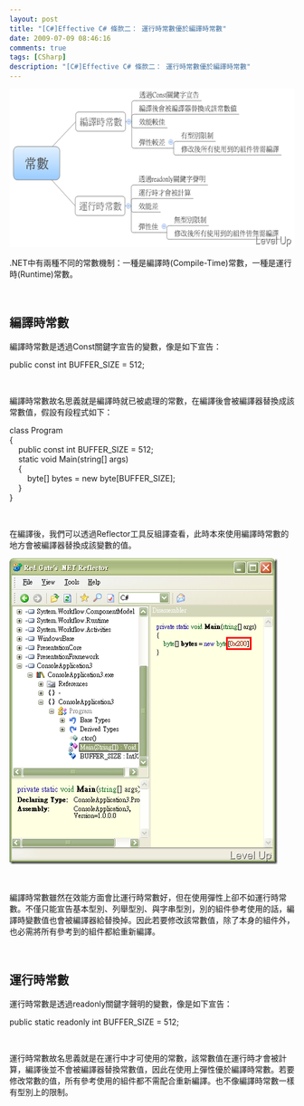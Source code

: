 ```yaml
---
layout: post
title: "[C#]Effective C# 條款二： 運行時常數優於編譯時常數"
date: 2009-07-09 08:46:16
comments: true
tags: [CSharp]
description: "[C#]Effective C# 條款二： 運行時常數優於編譯時常數"
---
```

<p>
	<img alt="image" border="0" height="280" src="\images\posts\9263\image_thumb_3.png" style="border-right-width: 0px; display: inline; border-top-width: 0px; border-bottom-width: 0px; border-left-width: 0px" title="image" width="585" /></p>
<p>
	.NET中有兩種不同的常數機制：一種是編譯時(Compile-Time)常數，一種是運行時(Runtime)常數。</p>
<p>
	 </p>
<h2>
	編譯時常數</h2>
<p>
	編譯時常數是透過Const關鍵字宣告的變數，像是如下宣告：</p>
<p>
	public const int BUFFER_SIZE = 512;</p>
<p>
	 </p>
<p>
	編譯時常數故名思義就是編譯時就已被處理的常數，在編譯後會被編譯器替換成該常數值，假設有段程式如下：</p>
<p>
	class Program<br />
	{<br />
	    public const int BUFFER_SIZE = 512;<br />
	    static void Main(string[] args)<br />
	    {<br />
	        byte[] bytes = new byte[BUFFER_SIZE];<br />
	    }<br />
	}</p>
<p>
	 </p>
<p>
	在編譯後，我們可以透過Reflector工具反組譯查看，此時本來使用編譯時常數的地方會被編譯器替換成該變數的值。</p>
<p>
	<img alt="image" border="0" height="541" src="\images\posts\9263\image_thumb.png" style="border-right-width: 0px; display: inline; border-top-width: 0px; border-bottom-width: 0px; border-left-width: 0px" title="image" width="474" /></p>
<p>
	 </p>
<p>
	編譯時常數雖然在效能方面會比運行時常數好，但在使用彈性上卻不如運行時常數。不僅只能宣告基本型別、列舉型別、與字串型別，別的組件參考使用的話，編譯時變數值也會被編譯器給替換掉。因此若要修改該常數值，除了本身的組件外，也必需將所有參考到的組件都給重新編譯。</p>
<p>
	 </p>
<h2>
	運行時常數</h2>
<p>
	運行時常數是透過readonly關鍵字聲明的變數，像是如下宣告：</p>
<p>
	public static readonly int BUFFER_SIZE = 512;</p>
<p>
	 </p>
<p>
	運行時常數故名思義就是在運行中才可使用的常數，該常數值在運行時才會被計算，編譯後並不會被編譯器替換常數值，因此在使用上彈性優於編譯時常數。若要修改常數的值，所有參考使用的組件都不需配合重新編譯。也不像編譯時常數一樣有型別上的限制。</p>
